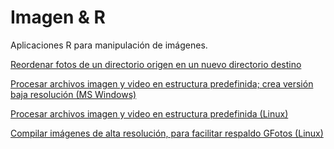 # Imagen & R

Aplicaciones R para manipulación de imágenes.

[Reordenar fotos de un directorio origen en un nuevo directorio destino](01/)

[Procesar archivos imagen y video en estructura predefinida; crea versión baja resolución (MS Windows)](procesar_f_proc_w.R)

[Procesar archivos imagen y video en estructura predefinida (Linux)](procesar_f_proc_x.R)

[Compilar imágenes de alta resolución, para facilitar respaldo GFotos (Linux)](compilar_altaRes_x.R)






